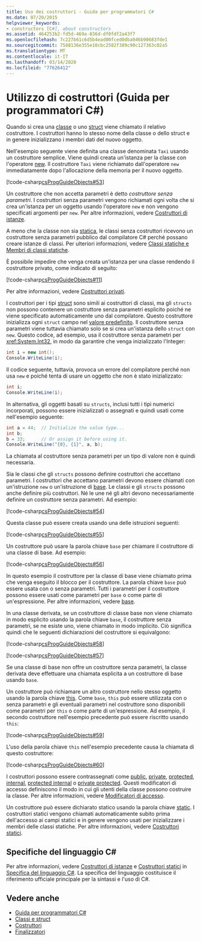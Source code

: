 ```yaml
---
title: Uso dei costruttori - Guida per programmatori C#
ms.date: 07/20/2015
helpviewer_keywords:
- constructors [C#], about constructors
ms.assetid: 464253b2-fd5d-469a-836d-df0fdf2a43f7
ms.openlocfilehash: 7c227b61c6d5b4ead00fced0dba046b90683fde1
ms.sourcegitcommit: 7588136e355e10cbc2582f389c90c127363c02a5
ms.translationtype: MT
ms.contentlocale: it-IT
ms.lasthandoff: 03/14/2020
ms.locfileid: "77626412"
---
```

# <a name="using-constructors-c-programming-guide"></a>Utilizzo di costruttori (Guida per programmatori C#)

Quando si crea una [classe](../../language-reference/keywords/class.md) o uno [struct](../../language-reference/builtin-types/struct.md) viene chiamato il relativo costruttore. I costruttori hanno lo stesso nome della classe o dello struct e in genere inizializzano i membri dati del nuovo oggetto.  
  
 Nell'esempio seguente viene definita una classe denominata `Taxi` usando un costruttore semplice. Viene quindi creata un'istanza per la classe con l'operatore [new](../../language-reference/operators/new-operator.md). Il costruttore `Taxi` viene richiamato dall'operatore `new` immediatamente dopo l'allocazione della memoria per il nuovo oggetto.  
  
 [!code-csharp[csProgGuideObjects#53](~/samples/snippets/csharp/VS_Snippets_VBCSharp/csProgGuideObjects/CS/Objects.cs#53)]  
  
 Un costruttore che non accetta parametri è detto *costruttore senza parametri*. I costruttori senza parametri vengono richiamati ogni volta che si crea un'istanza per un oggetto usando l'operatore `new` e non vengono specificati argomenti per `new`. Per altre informazioni, vedere [Costruttori di istanze](./instance-constructors.md).  
  
 A meno che la classe non sia [statica](../../language-reference/keywords/static.md), le classi senza costruttori ricevono un costruttore senza parametri pubblico dal compilatore C# perché possano creare istanze di classi. Per ulteriori informazioni, vedere [Classi statiche e Membri di classi statiche](./static-classes-and-static-class-members.md).  
  
 È possibile impedire che venga creata un'istanza per una classe rendendo il costruttore privato, come indicato di seguito:  
  
 [!code-csharp[csProgGuideObjects#11](~/samples/snippets/csharp/VS_Snippets_VBCSharp/csProgGuideObjects/CS/Objects.cs#11)]  
  
 Per altre informazioni, vedere [Costruttori privati](./private-constructors.md).  
  
 I costruttori per i tipi [struct](../../language-reference/builtin-types/struct.md) sono simili ai costruttori di classi, ma gli `structs` non possono contenere un costruttore senza parametri esplicito poiché ne viene specificato automaticamente uno dal compilatore. Questo costruttore inizializza ogni `struct` campo nel [valore predefinito](../../language-reference/builtin-types/default-values.md). Il costruttore senza parametri viene tuttavia chiamato solo se si crea un'istanza dello `struct` con `new`. Questo codice, ad esempio, usa il costruttore senza parametri per <xref:System.Int32>, in modo da garantire che venga inizializzato l'Integer:  
  
```csharp  
int i = new int();  
Console.WriteLine(i);  
```  
  
 Il codice seguente, tuttavia, provoca un errore del compilatore perché non usa `new` e poiché tenta di usare un oggetto che non è stato inizializzato:  
  
```csharp  
int i;  
Console.WriteLine(i);  
```  
  
 In alternativa, gli oggetti basati su `structs`, inclusi tutti i tipi numerici incorporati, possono essere inizializzati o assegnati e quindi usati come nell'esempio seguente:  
  
```csharp  
int a = 44;  // Initialize the value type...  
int b;  
b = 33;      // Or assign it before using it.  
Console.WriteLine("{0}, {1}", a, b);  
```  
  
 La chiamata al costruttore senza parametri per un tipo di valore non è quindi necessaria.  
  
 Sia le classi che gli `structs` possono definire costruttori che accettano parametri. I costruttori che accettano parametri devono essere chiamati con un'istruzione `new` o un'istruzione di [base](../../language-reference/keywords/base.md). Le classi e gli `structs` possono anche definire più costruttori. Né le une né gli altri devono necessariamente definire un costruttore senza parametri. Ad esempio:  
  
 [!code-csharp[csProgGuideObjects#54](~/samples/snippets/csharp/VS_Snippets_VBCSharp/csProgGuideObjects/CS/Objects.cs#54)]  
  
 Questa classe può essere creata usando una delle istruzioni seguenti:  
  
 [!code-csharp[csProgGuideObjects#55](~/samples/snippets/csharp/VS_Snippets_VBCSharp/csProgGuideObjects/CS/Objects.cs#55)]  
  
 Un costruttore può usare la parola chiave `base` per chiamare il costruttore di una classe di base. Ad esempio:  
  
 [!code-csharp[csProgGuideObjects#56](~/samples/snippets/csharp/VS_Snippets_VBCSharp/csProgGuideObjects/CS/Objects.cs#56)]  
  
 In questo esempio il costruttore per la classe di base viene chiamato prima che venga eseguito il blocco per il costruttore. La parola chiave `base` può essere usata con o senza parametri. Tutti i parametri per il costruttore possono essere usati come parametri per `base` o come parte di un'espressione. Per altre informazioni, vedere [base](../../language-reference/keywords/base.md).  
  
 In una classe derivata, se un costruttore di classe base non viene chiamato in modo esplicito usando la parola chiave `base`, il costruttore senza parametri, se ne esiste uno, viene chiamato in modo implicito. Ciò significa quindi che le seguenti dichiarazioni del costruttore si equivalgono:  
  
 [!code-csharp[csProgGuideObjects#58](~/samples/snippets/csharp/VS_Snippets_VBCSharp/csProgGuideObjects/CS/Objects.cs#58)]  
  
 [!code-csharp[csProgGuideObjects#57](~/samples/snippets/csharp/VS_Snippets_VBCSharp/csProgGuideObjects/CS/Objects.cs#57)]  
  
 Se una classe di base non offre un costruttore senza parametri, la classe derivata deve effettuare una chiamata esplicita a un costruttore di base usando `base`.  
  
 Un costruttore può richiamare un altro costruttore nello stesso oggetto usando la parola chiave [this](../../language-reference/keywords/this.md). Come `base`, `this` può essere utilizzata con o senza parametri e gli eventuali parametri nel costruttore sono disponibili come parametri per `this` o come parte di un'espressione. Ad esempio, il secondo costruttore nell'esempio precedente può essere riscritto usando `this`:  
  
 [!code-csharp[csProgGuideObjects#59](~/samples/snippets/csharp/VS_Snippets_VBCSharp/csProgGuideObjects/CS/Objects.cs#59)]  
  
 L'uso della parola chiave `this` nell'esempio precedente causa la chiamata di questo costruttore:  
  
 [!code-csharp[csProgGuideObjects#60](~/samples/snippets/csharp/VS_Snippets_VBCSharp/csProgGuideObjects/CS/Objects.cs#60)]  
  
 I costruttori possono essere contrassegnati come [public](../../language-reference/keywords/public.md), [private](../../language-reference/keywords/private.md), [protected](../../language-reference/keywords/protected.md), [internal](../../language-reference/keywords/internal.md), [protected internal](../../language-reference/keywords/protected-internal.md) o [private protected](../../language-reference/keywords/private-protected.md). Questi modificatori di accesso definiscono il modo in cui gli utenti della classe possono costruire la classe. Per altre informazioni, vedere [Modificatori di accesso](./access-modifiers.md).  
  
 Un costruttore può essere dichiarato statico usando la parola chiave [static](../../language-reference/keywords/static.md). I costruttori statici vengono chiamati automaticamente subito prima dell'accesso ai campi statici e in genere vengono usati per inizializzare i membri delle classi statiche. Per altre informazioni, vedere [Costruttori statici](./static-constructors.md).  
  
## <a name="c-language-specification"></a>Specifiche del linguaggio C#  

Per altre informazioni, vedere [Costruttori di istanze](~/_csharplang/spec/classes.md#instance-constructors) e [Costruttori statici](~/_csharplang/spec/classes.md#static-constructors) in [Specifica del linguaggio C#](/dotnet/csharp/language-reference/language-specification/introduction). La specifica del linguaggio costituisce il riferimento ufficiale principale per la sintassi e l'uso di C#.
  
## <a name="see-also"></a>Vedere anche

- [Guida per programmatori C#](../index.md)
- [Classi e struct](./index.md)
- [Costruttori](./constructors.md)
- [Finalizzatori](./destructors.md)
